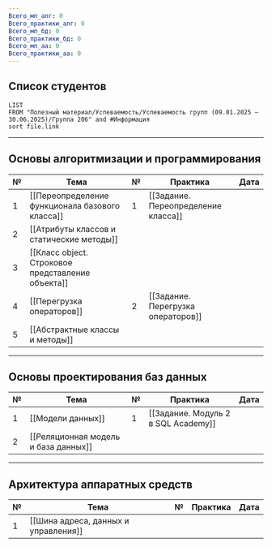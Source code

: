 ```yaml
---
Всего_мп_алг: 0
Всего_практики_алг: 0
Всего_мп_бд: 0
Всего_практики_бд: 0
Всего_мп_аа: 0
Всего_практики_аа: 0
---
```

## Список студентов

```dataview
LIST
FROM "Полезный материал/Успеваемость/Успеваемость групп (09.01.2025 – 30.06.2025)/Группа 206" and #Информация 
sort file.link
```

---
## Основы алгоритмизации и программирования

| №   | Тема                                              | №   | Практика                            | Дата |
| --- | ------------------------------------------------- | --- | ----------------------------------- | ---- |
| 1   | [[Переопределение функционала базового класса]]   | 1   | [[Задание. Переопределение класса]] |      |
| 2   | [[Атрибуты классов и статические методы]]         |     |                                     |      |
| 3   | [[Класс object. Строковое представление объекта]] |     |                                     |      |
| 4   | [[Перегрузка операторов]]                         | 2   | [[Задание. Перегрузка операторов]]  |      |
| 5   | [[Абстрактные классы и методы]]                   |     |                                     |      |

---
## Основы проектирования баз данных

| №   | Тема                                 | №   | Практика                            | Дата |
| --- | ------------------------------------ | --- | ----------------------------------- | ---- |
| 1   | [[Модели данных]]                    | 1   | [[Задание. Модуль 2 в SQL Academy]] |      |
| 2   | [[Реляционная модель и база данных]] |     |                                     |      |

---
## Архитектура аппаратных средств

| №   | Тема                                 | №   | Практика | Дата |
| --- | ------------------------------------ | --- | -------- | ---- |
| 1   | [[Шина адреса, данных и управления]] |     |          |      |

